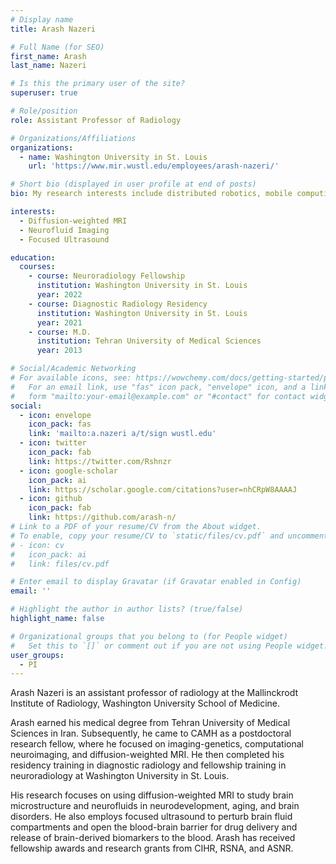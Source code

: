 ```yaml
---
# Display name
title: Arash Nazeri

# Full Name (for SEO)
first_name: Arash
last_name: Nazeri

# Is this the primary user of the site?
superuser: true

# Role/position
role: Assistant Professor of Radiology

# Organizations/Affiliations
organizations:
  - name: Washington University in St. Louis
    url: 'https://www.mir.wustl.edu/employees/arash-nazeri/'

# Short bio (displayed in user profile at end of posts)
bio: My research interests include distributed robotics, mobile computing and programmable matter.

interests:
  - Diffusion-weighted MRI
  - Neurofluid Imaging
  - Focused Ultrasound

education:
  courses:
    - course: Neuroradiology Fellowship
      institution: Washington University in St. Louis
      year: 2022
    - course: Diagnostic Radiology Residency
      institution: Washington University in St. Louis
      year: 2021
    - course: M.D.
      institution: Tehran University of Medical Sciences
      year: 2013

# Social/Academic Networking
# For available icons, see: https://wowchemy.com/docs/getting-started/page-builder/#icons
#   For an email link, use "fas" icon pack, "envelope" icon, and a link in the
#   form "mailto:your-email@example.com" or "#contact" for contact widget.
social:
  - icon: envelope
    icon_pack: fas
    link: 'mailto:a.nazeri a/t/sign wustl.edu'
  - icon: twitter
    icon_pack: fab
    link: https://twitter.com/Rshnzr
  - icon: google-scholar
    icon_pack: ai
    link: https://scholar.google.com/citations?user=nhCRpW8AAAAJ
  - icon: github
    icon_pack: fab
    link: https://github.com/arash-n/
# Link to a PDF of your resume/CV from the About widget.
# To enable, copy your resume/CV to `static/files/cv.pdf` and uncomment the lines below.
# - icon: cv
#   icon_pack: ai
#   link: files/cv.pdf

# Enter email to display Gravatar (if Gravatar enabled in Config)
email: ''

# Highlight the author in author lists? (true/false)
highlight_name: false

# Organizational groups that you belong to (for People widget)
#   Set this to `[]` or comment out if you are not using People widget.
user_groups:
  - PI
---
```


Arash Nazeri is an assistant professor of radiology at the Mallinckrodt Institute of Radiology, Washington University School of Medicine. 

Arash earned his medical degree from Tehran University of Medical Sciences in Iran. Subsequently, he came to CAMH as a postdoctoral research fellow, where he focused on imaging-genetics, computational neuroimaging, and diffusion-weighted MRI. He then completed his residency training in diagnostic radiology and fellowship training in neuroradiology at Washington University in St. Louis. 

His research focuses on using diffusion-weighted MRI to study brain microstructure and neurofluids in neurodevelopment, aging, and brain disorders. He also employs focused ultrasound to perturb brain fluid compartments and open the blood-brain barrier for drug delivery and release of brain-derived biomarkers to the blood. Arash has received fellowship awards and research grants from CIHR, RSNA, and ASNR.